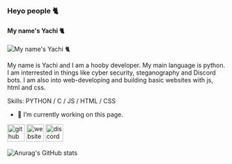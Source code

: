 ### Heyo people 🐈
#### My name's Yachi 🐈
![My name's Yachi 🐈](https://cdn.discordapp.com/attachments/979393985913171994/1011909297661300786/unknown.png)

My name is Yachi and I am a hooby developer. My main language is python. I am interrested in things like cyber security, steganography and Discord bots. I am also into web-developing and building basic websites with js, html and css. 

Skills: PYTHON / C / JS / HTML / CSS

- 🔭 I’m currently working on this page. 


[<img src='https://cdn.jsdelivr.net/npm/simple-icons@3.0.1/icons/github.svg' alt='github' height='40'>](https://github.com/Yachi-qwq)  [<img src='https://cdn.jsdelivr.net/npm/simple-icons@3.0.1/icons/icloud.svg' alt='website' height='40'>](https://shippodes.mx177013.repl.co/)  [<img src='https://cdn.jsdelivr.net/npm/simple-icons@3.0.1/icons/discord.svg' alt='discord' height='40'>](https://discord.gg/6AGcPaJteK)  

![Anurag's GitHub stats](https://github-readme-stats.vercel.app/api?username=Yachi-qwq&show_icons=true&theme=radical)
